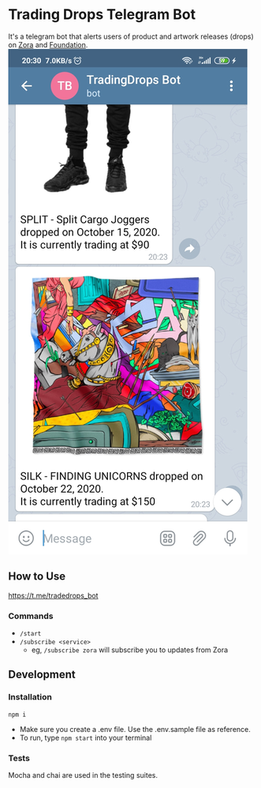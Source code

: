 # Trading Drops Telegram Bot
It's a telegram bot that alerts users of product and artwork releases (drops) on [Zora](https://ourzora.com/) and [Foundation](https://foundation.app/).
![Screenshot 1](docResources/images/Screenshot_2020-10-30-20-30-23-696_org.telegram.messenger.jpg)

## How to Use
https://t.me/tradedrops_bot

### Commands
- `/start`
- `/subscribe <service>`
    - eg, `/subscribe zora` will subscribe you to updates from Zora


## Development
### Installation
```
npm i
```

- Make sure you create a .env file. Use the .env.sample file as reference.
- To run, type `npm start` into your terminal

### Tests
Mocha and chai are used in the testing suites.
